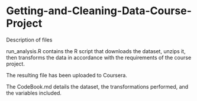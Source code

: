 # Getting-and-Cleaning-Data-Course-Project
Description of files

run_analysis.R contains the R script that downloads the dataset, unzips it, 
then transforms the data in accordance with the requirements of the course project.

The resulting file has been uploaded to Coursera.

The CodeBook.md details the dataset, the transformations performed, and the variables included.
